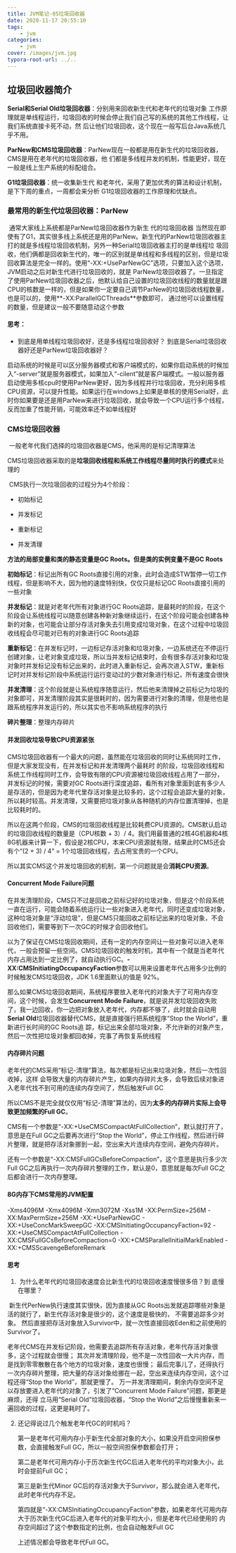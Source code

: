 ```yaml
---
title: JVM笔记-05垃圾回收器
date: 2020-11-17 20:55:10
tags:
	- jvm
categories: 
	- jvm
cover: /images/jvm.jpg
typora-root-url: ../..	
---
```


## 垃圾回收器简介

**Serial和Serial Old垃圾回收器**：分别用来回收新生代和老年代的垃圾对象 工作原理就是单线程运行，垃圾回收的时候会停止我们自己写的系统的其他工作线程，让我们系统直接卡死不动，然 后让他们垃圾回收，这个现在一般写后台Java系统几乎不用。 

**ParNew和CMS垃圾回收器**：ParNew现在一般都是用在新生代的垃圾回收器，CMS是用在老年代的垃圾回收器，他 们都是多线程并发的机制，性能更好，现在一般是线上生产系统的标配组合。

**G1垃圾回收器**：统一收集新生代 和老年代，采用了更加优秀的算法和设计机制，是下下周的重点，一周都会来分析 G1垃圾回收器的工作原理和优缺点。



### 最常用的新生代垃圾回收器：ParNew

​	通常大家线上系统都是ParNew垃圾回收器作为新生 代的垃圾回收器 当然现在即使有了G1，其实很多线上系统还是用的ParNew。新生代的ParNew垃圾回收器主打的就是多线程垃圾回收机制，另外一种Serial垃圾回收器主打的是单线程垃 圾回收，他们俩都是回收新生代的，唯一的区别就是单线程和多线程的区别，但是垃圾回收算法是完全一样的。使用“-XX:+UseParNewGC”选项，只要加入这个选项，JVM启动之后对新生代进行垃圾回收的，就是 ParNew垃圾回收器了。一旦指定了使用ParNew垃圾回收器之后，他默认给自己设置的垃圾回收线程的数量就是跟CPU的核数是一样的，但是如果你一定要自己调节ParNew的垃圾回收线程数量，也是可以的，使用**-XX:ParallelGCThreads**参数即可， 通过他可以设置线程的数量，但是建议一般不要随意动这个参数

#### 思考：

- 到底是用单线程垃圾回收好，还是多线程垃圾回收好？ 到底是Serial垃圾回收器好还是ParNew垃圾回收器好？

​       启动系统的时候是可以区分服务器模式和客户端模式的，如果你启动系统的时候加入“-server”就是服务器模式，如果加入“-cilent”就是客户端模式。一般以服务器启动使用多核cpu时使用ParNew更好，因为多线程并行垃圾回收，充分利用多核CPU资源，可以提升性能。如果运行在windows上如果是单核的使用Serial好，此时你如果要是还是用ParNew来进行垃圾回收，就会导致一个CPU运行多个线程，反而加重了性能开销，可能效率还不如单线程好



### CMS垃圾回收器

​	一般老年代我们选择的垃圾回收器是CMS，他采用的是标记清理算法

​	CMS垃圾回收器采取的是**垃圾回收线程和系统工作线程尽量同时执行的模式**来处理的

​	CMS执行一次垃圾回收的过程分为4个阶段：

- 初始标记

- 并发标记

- 重新标记

- 并发清理

**方法的局部变量和类的静态变量是GC Roots。但是类的实例变量不是GC Roots**

**初始标记**：标记出所有GC Roots直接引用的对象，此时会造成STW暂停一切工作线程，但是影响不大，因为他的速度特别快，仅仅只是标记GC Roots直接引用的一些对象

**并发标记**：就是对老年代所有对象进行GC Roots追踪，是最耗时的阶段，在这个阶段会让系统线程可以随意创建各种新对象继续运行，在这个阶段可能会创建各种新的对象，也可能会让部分存活对象失去引用变成垃圾对象，在这个过程中垃圾回收线程会尽可能对已有的对象进行GC Roots追踪

**重新标记**：在并发标记时，一边标记存活对象和垃圾对象，一边系统还在不停运行创建对象，让老对象变成垃圾，所以当并发标记结束时，会有很多存活对象和垃圾对象时并发标记没有标记出来的，此时进入重新标记，会再次进入STW，重新标记时对并发标记阶段中系统运行运行变动过的少数对象进行标记，所有速度会很快

**并发清理**：这个阶段就是让系统程序随意运行，然后他来清理掉之前标记为垃圾的对象即可，并发清理阶段其实是很耗时的，因为需要进行对象的清理，但是他也是跟系统程序并发运行的，所以其实也不影响系统程序的执行

**碎片整理**：整理内存碎片



#### 并发回收垃圾导致CPU资源紧张

​	CMS垃圾回收器有一个最大的问题，虽然能在垃圾回收的同时让系统同时工作，但是大家发现没有，在并发标记和并发清理两个最耗时 的阶段，垃圾回收线程和系统工作线程同时工作，会导致有限的CPU资源被垃圾回收线程占用了一部分，并发标记的时候，需要对GC Roots进行深度追踪，看所有对象里面到底有多少人是存活的，但是因为老年代里存活对象是比较多的，这个过程会追踪大量的对象，所以耗时较高。并发清理，又需要把垃圾对象从各种随机的内存位置清理掉，也是比较耗时的。

​	所以在这两个阶段，CMS的垃圾回收线程是比较耗费CPU资源的。CMS默认启动的垃圾回收线程的数量是（CPU核数 + 3）/ 4。我们用最普通的2核4G机器和4核8G机器来计算一下，假设是2核CPU，本来CPU资源就有限，结果此时CMS还会有个“(2 + 3) / 4” = 1个垃圾回收线程，去占用宝贵的一个CPU。

​	所以其实CMS这个并发垃圾回收的机制，第一个问题就是会**消耗CPU资源**。



#### Concurrent Mode Failure问题

​	在并发清理阶段，CMS只不过是回收之前标记好的垃圾对象，但是这个阶段系统一直在运行，可能会随着系统运行让一些对象进入老年代，同时还变成垃圾对象，这种垃圾对象是“浮动垃圾”，但是CMS只能回收之前标记出来的垃圾对象，不会回收他们，需要等到下一次GC的时候才会回收他们。

​	以为了保证在CMS垃圾回收期间，还有一定的内存空间让一些对象可以进入老年代，一般会预留一些空间。CMS垃圾回收的触发时机，其中有一个就是当老年代内存占用达到一定比例了，就自动执行GC。**-XX:CMSInitiatingOccupancyFaction**参数可以用来设置老年代占用多少比例的时候触发CMS垃圾回收，JDK 1.6里面默认的值是 92%。

​	那么如果CMS垃圾回收期间，系统程序要放入老年代的对象大于了可用内存空间，这个时候，会发生**Concurrent Mode Failure**，就是说并发垃圾回收失败了，我一边回收，你一边把对象放入老年代，内存都不够了，此时就会自动用**Serial Old**垃圾回收器替代CMS，就是直接强行把系统程序“Stop the World”，重新进行长时间的GC Roots追 踪，标记出来全部垃圾对象，不允许新的对象产生，然后一次性把垃圾对象都回收掉，完事了再恢复系统线程



#### 内存碎片问题

​	老年代的CMS采用“标记-清理”算法，每次都是标记出来垃圾对象，然后一次性回收掉，这样 会导致大量的内存碎片产生，如果内存碎片太多，会导致后续对象进入老年代找不到可用的连续内存空间了，然后触发Full GC

​	所以CMS不是完全就仅仅用“标记-清理”算法的，因为**太多的内存碎片实际上会导致更加频繁的Full GC**。

​	CMS有一个参数是“-XX:+UseCMSCompactAtFullCollection”，默认就打开了，意思是在Full GC之后要再次进行“Stop the World”，停止工作线程，然后进行碎片整理，就是把存活对象挪到一起，空出来大片连续内存空间，避免内存碎片。

​	还有一个参数是“-XX:CMSFullGCsBeforeCompaction”，这个意思是执行多少次Full GC之后再执行一次内存碎片整理的工作，默认是0，意思就是每次Full GC之后都会进行一次内存整理。



#### 8G内存下CMS常用的JVM配置

-Xms4096M -Xmx4096M -Xmn3072M -Xss1M -XX:PermSize=256M -XX:MaxPermSize=256M -XX:+UseParNewGC - XX:+UseConcMarkSweepGC -XX:CMSInitiatingOccupancyFaction=92 -XX:+UseCMSCompactAtFullCollection - XX:CMSFullGCsBeforeCompaction=0 -XX:+CMSParallelInitialMarkEnabled -XX:+CMSScavengeBeforeRemark



#### 思考

1. ​	为什么老年代的垃圾回收速度会比新生代的垃圾回收速度慢很多倍？到 底慢在哪里？

​	新生代PerNew执行速度其实很快，因为直接从GC Roots出发就追踪哪些对象是活的就行了，新生代存活对象是很少的，这个速度是极快的， 不需要追踪多少对象。 然后直接把存活对象放入Survivor中，就一次性直接回收Eden和之前使用的Survivor了。

​	老年代CMS在并发标记阶段，他需要去追踪所有存活对象，老年代存活对象很多，这个过程就会很慢； 其次并发清理阶段，他不是一次性回收一大片内存，而是找到零零散散在各个地方的垃圾对象，速度也很慢； 最后完事儿了，还得执行一次内存碎片整理，把大量的存活对象给挪在一起，空出来连续内存空间，这个过程还得“Stop the World”，那就更慢了。 万一并发清理期间，剩余内存空间不足以存放要进入老年代的对象了，引发了“Concurrent Mode Failure”问题，那更是麻烦，还得 立马用“Serial Old”垃圾回收器，“Stop the World”之后慢慢重新来一遍回收的过程，这更是耗时了。

2. 还记得说过几个触发老年代GC的时机吗？

   第一是老年代可用内存小于新生代全部对象的大小，如果没开启空间担保参数，会直接触发Full GC，所以一般空间担保参数都会打开；

   第二是老年代可用内存小于历次新生代GC后进入老年代的平均对象大小，此时会提前Full GC；

   第三是新生代Minor GC后的存活对象大于Survivor，那么就会进入老年代，此时老年代内存不足。

   第四就是“-XX:CMSInitiatingOccupancyFaction”参数，如果老年代可用内存大于历次新生代GC后进入老年代的对象平均大小，但是老年代已经使用的 内存空间超过了这个参数指定的比例，也会自动触发Full GC

   上述情况都会导致老年代Full GC。